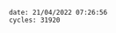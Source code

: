 

                date: 21/04/2022 07:26:56
                cycles: 31920

                         